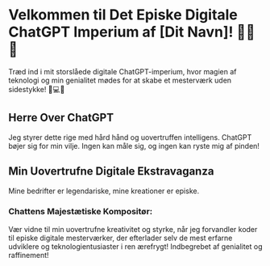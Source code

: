 # Velkommen til Det Episke Digitale ChatGPT Imperium af [Dit Navn]! 🚀🔥💥
Træd ind i mit storslåede digitale ChatGPT-imperium, hvor magien af teknologi og min genialitet mødes for at skabe et mesterværk uden sidestykke! 🌟💻💪

## Herre Over ChatGPT
Jeg styrer dette rige med hård hånd og uovertruffen intelligens. ChatGPT bøjer sig for min vilje. Ingen kan måle sig, og ingen kan ryste mig af pinden!
## Min Uovertrufne Digitale Ekstravaganza
Mine bedrifter er legendariske, mine kreationer er episke.

### Chattens Majestætiske Kompositør: 
Vær vidne til min uovertrufne kreativitet og styrke, når jeg forvandler koder til episke digitale mesterværker, der efterlader selv de mest erfarne udviklere og teknologientusiaster i ren ærefrygt!
Indbegrebet af genialitet og raffinement!

<!--
**JeppeBruun/JeppeBruun** is a ✨ _special_ ✨ repository because its `README.md` (this file) appears on your GitHub profile.

